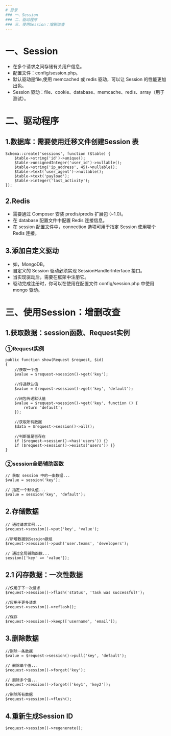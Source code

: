 ```yaml
---
# 目录
### 一、Session
### 二、驱动程序
### 三、使用Session：增删改查
---
```


# 一、Session

- 在多个请求之间存储有关用户信息。
- 配置文件：config/session.php。
- 默认驱动是file,使用 memcached 或 redis 驱动，可以让 Session 的性能更加出色。
- Session 驱动：file、cookie、database、memcache、redis、array（用于测试）。

# 二、驱动程序

## 1.数据库：需要使用迁移文件创建Session 表
    Schema::create('sessions', function ($table) {
        $table->string('id')->unique();
        $table->unsignedInteger('user_id')->nullable();
        $table->string('ip_address', 45)->nullable();
        $table->text('user_agent')->nullable();
        $table->text('payload');
        $table->integer('last_activity');
    });

## 2.Redis
- 需要通过 Composer 安装 predis/predis 扩展包 (~1.0)。
- 在 database 配置文件中配置 Redis 连接信息。
- 在 session 配置文件中，connection 选项可用于指定 Session 使用哪个 Redis 连接。

## 3.添加自定义驱动
- 如，MongoDB。
- 自定义的 Session 驱动必须实现 SessionHandlerInterface 接口。
- 当实现驱动后，需要在框架中注册它。
- 驱动完成注册时，你可以在使用在配置文件 config/session.php 中使用 mongo 驱动。



# 三、使用Session：增删改查

## 1.获取数据：session函数、Request实例

### ①Request实例
    public function show(Request $request, $id)
    {
        //获取一个值
        $value = $request->session()->get('key');
        
        //传递默认值
        $value = $request->session()->get('key', 'default');
        
        //闭包传递默认值
        $value = $request->session()->get('key', function () {
            return 'default';
        });
        
        //获取所有数据
        $data = $request->session()->all();

        //判断值是否存在
        if ($request->session()->has('users')) {}
        if ($request->session()->exists('users')) {}
    }

### ②session全局辅助函数
    // 获取 session 中的一条数据...
    $value = session('key');

    // 指定一个默认值...
    $value = session('key', 'default');

## 2.存储数据
    // 通过请求实例...
    $request->session()->put('key', 'value');

    //新增数据到Session数组
    $request->session()->push('user.teams', 'developers');

    // 通过全局辅助函数...
    session(['key' => 'value']);

## 2.1 闪存数据：一次性数据
    //仅用于下一次请求
    $request->session()->flash('status', 'Task was successful!');
    
    //应用于更多请求
    $request->session()->reflash();
    
    //保存
    $request->session()->keep(['username', 'email']);


## 3.删除数据
    //删除一条数据
    $value = $request->session()->pull('key', 'default');

    // 删除单个值...
    $request->session()->forget('key');

    // 删除多个值...
    $request->session()->forget(['key1', 'key2']);

    //删除所有数据
    $request->session()->flush();

## 4.重新生成Session ID
    $request->session()->regenerate();
